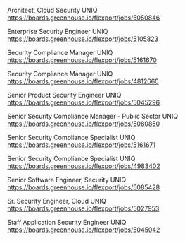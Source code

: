 Architect, Cloud Security UNIQ https://boards.greenhouse.io/flexport/jobs/5050846

Enterprise Security Engineer UNIQ https://boards.greenhouse.io/flexport/jobs/5105823

Security Compliance Manager UNIQ https://boards.greenhouse.io/flexport/jobs/5161670

Security Compliance Manager UNIQ https://boards.greenhouse.io/flexport/jobs/4812660

Senior Product Security Engineer UNIQ https://boards.greenhouse.io/flexport/jobs/5045296

Senior Security Compliance Manager - Public Sector UNIQ https://boards.greenhouse.io/flexport/jobs/5080850

Senior Security Compliance Specialist UNIQ https://boards.greenhouse.io/flexport/jobs/5161671

Senior Security Compliance Specialist UNIQ https://boards.greenhouse.io/flexport/jobs/4983402

Senior Software Engineer, Security UNIQ https://boards.greenhouse.io/flexport/jobs/5085428

Sr. Security Engineer, Cloud  UNIQ https://boards.greenhouse.io/flexport/jobs/5027953

Staff Application Security Engineer UNIQ https://boards.greenhouse.io/flexport/jobs/5045042

